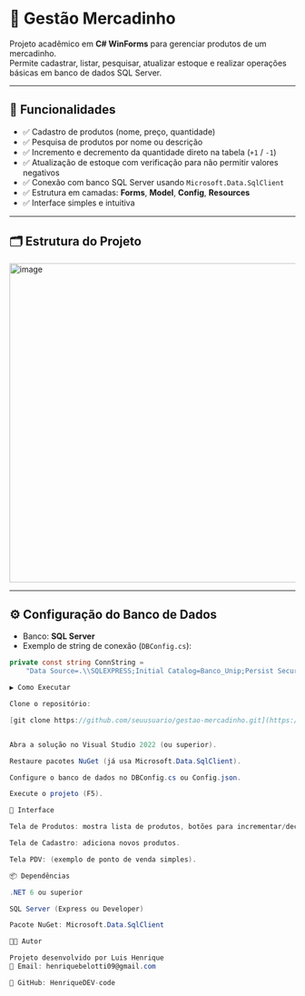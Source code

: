 # 🛒 Gestão Mercadinho

Projeto acadêmico em **C# WinForms** para gerenciar produtos de um mercadinho.  
Permite cadastrar, listar, pesquisar, atualizar estoque e realizar operações básicas em banco de dados SQL Server.

---

## 📌 Funcionalidades

- ✅ Cadastro de produtos (nome, preço, quantidade)  
- ✅ Pesquisa de produtos por nome ou descrição  
- ✅ Incremento e decremento da quantidade direto na tabela (`+1` / `-1`)  
- ✅ Atualização de estoque com verificação para não permitir valores negativos  
- ✅ Conexão com banco SQL Server usando `Microsoft.Data.SqlClient`  
- ✅ Estrutura em camadas: **Forms**, **Model**, **Config**, **Resources**  
- ✅ Interface simples e intuitiva  

---

## 🗂 Estrutura do Projeto
<img width="512" height="562" alt="image" src="https://github.com/user-attachments/assets/6b532500-6005-46da-a0e5-03f39aa971b7" />



---

## ⚙️ Configuração do Banco de Dados

- Banco: **SQL Server**  
- Exemplo de string de conexão (`DBConfig.cs`):

```csharp
private const string ConnString = 
    "Data Source=.\\SQLEXPRESS;Initial Catalog=Banco_Unip;Persist Security Info=True;User ID=sa;Password=SuaSenha;Encrypt=False";

▶️ Como Executar

Clone o repositório:

[git clone https://github.com/seuusuario/gestao-mercadinho.git](https://github.com/HenriqueDEV-code/Mercadinho.git)


Abra a solução no Visual Studio 2022 (ou superior).

Restaure pacotes NuGet (já usa Microsoft.Data.SqlClient).

Configure o banco de dados no DBConfig.cs ou Config.json.

Execute o projeto (F5).

🎨 Interface

Tela de Produtos: mostra lista de produtos, botões para incrementar/decrementar e busca.

Tela de Cadastro: adiciona novos produtos.

Tela PDV: (exemplo de ponto de venda simples).

📦 Dependências

.NET 6 ou superior

SQL Server (Express ou Developer)

Pacote NuGet: Microsoft.Data.SqlClient

👨‍💻 Autor

Projeto desenvolvido por Luis Henrique
📧 Email: henriquebelotti09@gmail.com

🔗 GitHub: HenriqueDEV-code

